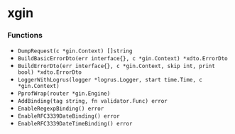# xgin

### Functions

+ `DumpRequest(c *gin.Context) []string`
+ `BuildBasicErrorDto(err interface{}, c *gin.Context) *xdto.ErrorDto`
+ `BuildErrorDto(err interface{}, c *gin.Context, skip int, print bool) *xdto.ErrorDto`
+ `LoggerWithLogrus(logger *logrus.Logger, start time.Time, c *gin.Context)`
+ `PprofWrap(router *gin.Engine)`
+ `AddBinding(tag string, fn validator.Func) error`
+ `EnableRegexpBinding() error`
+ `EnableRFC3339DateBinding() error`
+ `EnableRFC3339DateTimeBinding() error`
